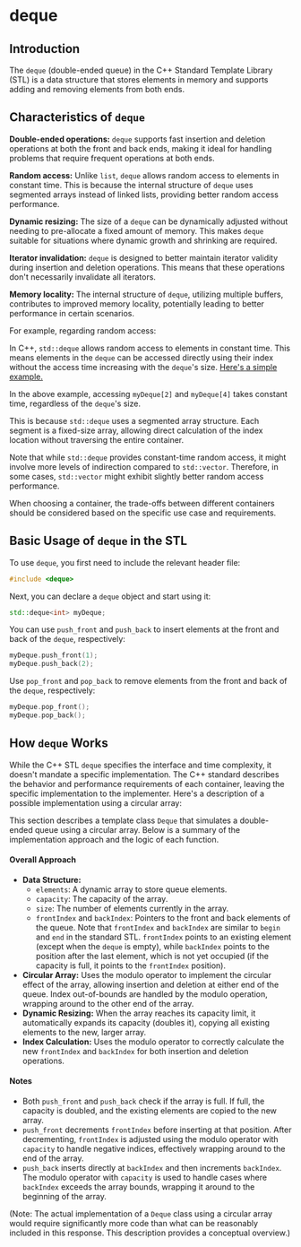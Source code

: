 # deque

## Introduction

The `deque` (double-ended queue) in the C++ Standard Template Library (STL) is a data structure that stores elements in memory and supports adding and removing elements from both ends.

## Characteristics of `deque`

**Double-ended operations:** `deque` supports fast insertion and deletion operations at both the front and back ends, making it ideal for handling problems that require frequent operations at both ends.

**Random access:** Unlike `list`, `deque` allows random access to elements in constant time. This is because the internal structure of `deque` uses segmented arrays instead of linked lists, providing better random access performance.

**Dynamic resizing:** The size of a `deque` can be dynamically adjusted without needing to pre-allocate a fixed amount of memory. This makes `deque` suitable for situations where dynamic growth and shrinking are required.

**Iterator invalidation:** `deque` is designed to better maintain iterator validity during insertion and deletion operations. This means that these operations don't necessarily invalidate all iterators.

**Memory locality:** The internal structure of `deque`, utilizing multiple buffers, contributes to improved memory locality, potentially leading to better performance in certain scenarios.


For example, regarding random access:

In C++, `std::deque` allows random access to elements in constant time. This means elements in the `deque` can be accessed directly using their index without the access time increasing with the `deque`'s size.  [Here's a simple example.](characteristics.cpp)

In the above example, accessing `myDeque[2]` and `myDeque[4]` takes constant time, regardless of the `deque`'s size.

This is because `std::deque` uses a segmented array structure. Each segment is a fixed-size array, allowing direct calculation of the index location without traversing the entire container.

Note that while `std::deque` provides constant-time random access, it might involve more levels of indirection compared to `std::vector`.  Therefore, in some cases, `std::vector` might exhibit slightly better random access performance.

When choosing a container, the trade-offs between different containers should be considered based on the specific use case and requirements.


## Basic Usage of `deque` in the STL

To use `deque`, you first need to include the relevant header file:

```cpp
#include <deque>
```

Next, you can declare a `deque` object and start using it:

```cpp
std::deque<int> myDeque;
```

You can use `push_front` and `push_back` to insert elements at the front and back of the `deque`, respectively:

```cpp
myDeque.push_front(1);
myDeque.push_back(2);
```

Use `pop_front` and `pop_back` to remove elements from the front and back of the `deque`, respectively:

```cpp
myDeque.pop_front();
myDeque.pop_back();
```

## How `deque` Works

While the C++ STL `deque` specifies the interface and time complexity, it doesn't mandate a specific implementation. The C++ standard describes the behavior and performance requirements of each container, leaving the specific implementation to the implementer.  Here's a description of a possible implementation using a circular array:

This section describes a template class `Deque` that simulates a double-ended queue using a circular array.  Below is a summary of the implementation approach and the logic of each function.

#### Overall Approach

- **Data Structure:**
  - `elements`: A dynamic array to store queue elements.
  - `capacity`: The capacity of the array.
  - `size`: The number of elements currently in the array.
  - `frontIndex` and `backIndex`: Pointers to the front and back elements of the queue. Note that `frontIndex` and `backIndex` are similar to `begin` and `end` in the standard STL. `frontIndex` points to an existing element (except when the `deque` is empty), while `backIndex` points to the position after the last element, which is not yet occupied (if the capacity is full, it points to the `frontIndex` position).
- **Circular Array:** Uses the modulo operator to implement the circular effect of the array, allowing insertion and deletion at either end of the queue.  Index out-of-bounds are handled by the modulo operation, wrapping around to the other end of the array.
- **Dynamic Resizing:** When the array reaches its capacity limit, it automatically expands its capacity (doubles it), copying all existing elements to the new, larger array.
- **Index Calculation:** Uses the modulo operator to correctly calculate the new `frontIndex` and `backIndex` for both insertion and deletion operations.

#### Notes

- Both `push_front` and `push_back` check if the array is full. If full, the capacity is doubled, and the existing elements are copied to the new array.
- `push_front` decrements `frontIndex` before inserting at that position.  After decrementing, `frontIndex` is adjusted using the modulo operator with `capacity` to handle negative indices, effectively wrapping around to the end of the array.
- `push_back` inserts directly at `backIndex` and then increments `backIndex`.  The modulo operator with `capacity` is used to handle cases where `backIndex` exceeds the array bounds, wrapping it around to the beginning of the array.


(Note:  The actual implementation of a `Deque` class using a circular array would require significantly more code than what can be reasonably included in this response. This description provides a conceptual overview.)


